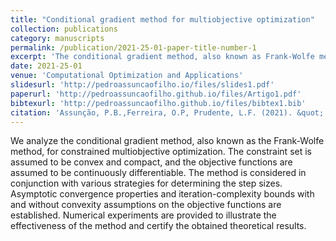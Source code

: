 ```yaml
---
title: "Conditional gradient method for multiobjective optimization"
collection: publications
category: manuscripts
permalink: /publication/2021-25-01-paper-title-number-1
excerpt: 'The conditional gradient method, also known as Frank-Wolfe method, for constrained multiobjective optimization.'
date: 2021-25-01
venue: 'Computational Optimization and Applications'
slidesurl: 'http://pedroassuncaofilho.io/files/slides1.pdf'
paperurl: 'http://pedroassuncaofilho.github.io/files/Artigo1.pdf'
bibtexurl: 'http://pedroassuncaofilho.github.io/files/bibtex1.bib'
citation: 'Assunção, P.B.,Ferreira, O.P, Prudente, L.F. (2021). &quot; Conditional gradient method for multiobjective optimization.&quot; <i> Comput Optim Appl 78 </i>. 741–768 (2021).'
---
```

We analyze the conditional gradient method, also known as the Frank-Wolfe method, for constrained multiobjective optimization. The constraint set is assumed to be convex and compact, and the objective functions are assumed to be continuously differentiable. The method is considered in conjunction with various strategies for determining the step sizes. Asymptotic convergence properties and iteration-complexity bounds with and without convexity assumptions on the objective functions are established. Numerical experiments are provided to illustrate the effectiveness of the method and certify the obtained theoretical results.
